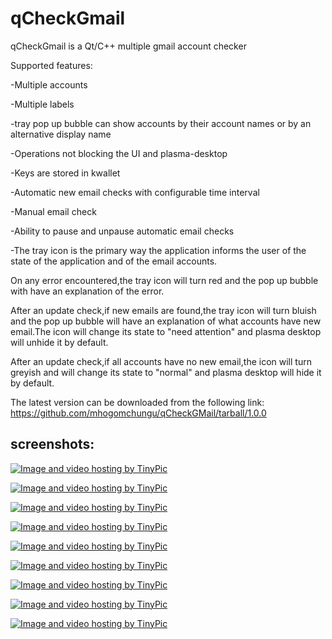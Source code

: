 qCheckGmail
===========

qCheckGmail is a Qt/C++ multiple gmail account checker

Supported features:

-Multiple accounts

-Multiple labels

-tray pop up bubble can show accounts by their account names or by an alternative display name

-Operations not blocking the UI and plasma-desktop

-Keys are stored in kwallet

-Automatic new email checks with configurable time interval

-Manual email check

-Ability to pause and unpause automatic email checks


-The tray icon is the primary way the application informs the user of the state of the application
and of the email accounts.

On any error encountered,the tray icon will turn red and the pop up bubble with have
an explanation of the error.

After an update check,if new emails are found,the tray icon will turn bluish and the pop up bubble will
have an explanation of what accounts have new email.The icon will change its state to "need attention" and
plasma desktop will unhide it by default.

After an update check,if all accounts have no new email,the icon will turn greyish and will change its
state to "normal" and plasma desktop will hide it by default.

The latest version can be downloaded from the following link: https://github.com/mhogomchungu/qCheckGMail/tarball/1.0.0

screenshots:
-----------
<a href="http://tinypic.com?ref=2ntwlz4" target="_blank"><img src="http://i41.tinypic.com/2ntwlz4.jpg" border="0" alt="Image and video hosting by TinyPic"></a>

<a href="http://tinypic.com?ref=demgpu" target="_blank"><img src="http://i42.tinypic.com/demgpu.jpg" border="0" alt="Image and video hosting by TinyPic"></a>

<a href="http://tinypic.com?ref=5oa64i" target="_blank"><img src="http://i39.tinypic.com/5oa64i.jpg" border="0" alt="Image and video hosting by TinyPic"></a>

<a href="http://tinypic.com?ref=28c1zrc" target="_blank"><img src="http://i42.tinypic.com/28c1zrc.jpg" border="0" alt="Image and video hosting by TinyPic"></a>

<a href="http://tinypic.com?ref=9kcw74" target="_blank"><img src="http://i43.tinypic.com/9kcw74.jpg" border="0" alt="Image and video hosting by TinyPic"></a>

<a href="http://tinypic.com?ref=b55kpi" target="_blank"><img src="http://i39.tinypic.com/b55kpi.jpg" border="0" alt="Image and video hosting by TinyPic"></a>

<a href="http://tinypic.com?ref=2s1uhps" target="_blank"><img src="http://i40.tinypic.com/2s1uhps.jpg" border="0" alt="Image and video hosting by TinyPic"></a>

<a href="http://tinypic.com?ref=2z5oyfs" target="_blank"><img src="http://i43.tinypic.com/2z5oyfs.jpg" border="0" alt="Image and video hosting by TinyPic"></a>

<a href="http://tinypic.com?ref=2uyhpw1" target="_blank"><img src="http://i44.tinypic.com/2uyhpw1.jpg" border="0" alt="Image and video hosting by TinyPic"></a>

